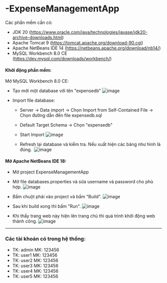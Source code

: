 # -ExpenseManagementApp
Các phần mềm cần có:
+ JDK 20 (https://www.oracle.com/java/technologies/javase/jdk20-archive-downloads.html)
+ Apache Tomcat 9 (https://tomcat.apache.org/download-90.cgi)
+ Apache NetBeans IDE 14 (https://netbeans.apache.org/download/nb14/)
+ MySQL Workbench 8.0 CE (https://dev.mysql.com/downloads/workbench/)
#### Khởi động phần mềm:
Mở MySQL Workbench 8.0 CE:
+ Tạo mới một database với tên "expensedb"
![image](https://github.com/LyDuy244/ExpenseManagementApp/assets/118716140/56b96d7e-cc23-4c14-9083-66dfb5c24f09)

+ Import file database:
  + Server -> Data import -> Chọn Import from Self-Contained File -> Chọn đường dẫn đến file expensedb.sql
  + Default Target Schema -> Chọn "expensedb"
  + Start Import
  ![image](https://github.com/LyDuy244/ExpenseManagementApp/assets/118716140/5379c1a8-7edb-48eb-aa50-c0949eb00f89)

  
  + Refresh lại database và kiểm tra. Nếu xuất hiện các bảng như hình là đúng. 
  ![image](https://github.com/LyDuy244/ExpenseManagementApp/assets/118716140/a7131d13-471f-40ef-ba3f-30b08857df16)

#### Mở Apache NetBeans IDE 18:
+ Mở project ExpenseManagementApp
+ Mở file databases.properties và sửa username và password cho phù hợp.
![image](https://github.com/LyDuy244/ExpenseManagementApp/assets/118716140/5bc5370f-6cb1-48ff-a976-cd71251b1f57)

+ Bấm chuột phải vào project và bấm "Build".
![image](https://github.com/LyDuy244/ExpenseManagementApp/assets/118716140/00ad181b-d802-4ee0-aeb3-8a6206fb1862)

+ Sau khi build xong thì bấm "Run".
![image](https://github.com/LyDuy244/ExpenseManagementApp/assets/118716140/b33937bd-09f1-499e-9057-ab98ca4ec1af)

+ Khi thấy trang web này hiện lên trang chủ thì quá trình khởi động web thành công.
![image](https://github.com/LyDuy244/ExpenseManagementApp/assets/118716140/3eafa191-92fe-4837-9e40-b7f4e88e69c6)

****
### Các tài khoản có trong hệ thống:
+ TK: admin   MK: 123456
+ TK: user1   MK: 123456
+ TK: user2   MK: 123456
+ TK: user3   MK: 123456
+ TK: user4   MK: 123456
+ TK: user5   MK: 123456
